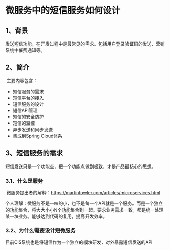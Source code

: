# 微服务中的短信服务如何设计

## 1、背景

​	发送短信功能，在开发过程中是最常见的需求。包括用户登录验证码的发送、营销系统中催费通知等。

## 2、简介

​	主要内容包含：

- 短信服务的需求
- 短信平台的接入
- 短信服务的设计
- 短信API管理
- 短信的安全防护
- 短信的监控
- 异步发送和同步发送
- 集成到Spring Cloud体系

## 3、短信服务的需求

​	短信发送只是一个功能点，把一个功能点做到极致，才是产品最核心的思想。

### 3.1、什么是服务

​	微服务提出者的解释：<https://martinfowler.com/articles/microservices.html>

​	个人理解：微服务不是一味的小，也不是每一个API就是一个服务。而是一个独立的功能集合，将大大小小N个功能集合到一起。要求业务需求一致，都是统一处理某一块业务。能够达到代码的复用，提高开发效率。

### 3.2、为什么需要设计短微服务

​	目前CIS系统也是将短信作为一个独立的模块研发，对外暴露短信发送的API



